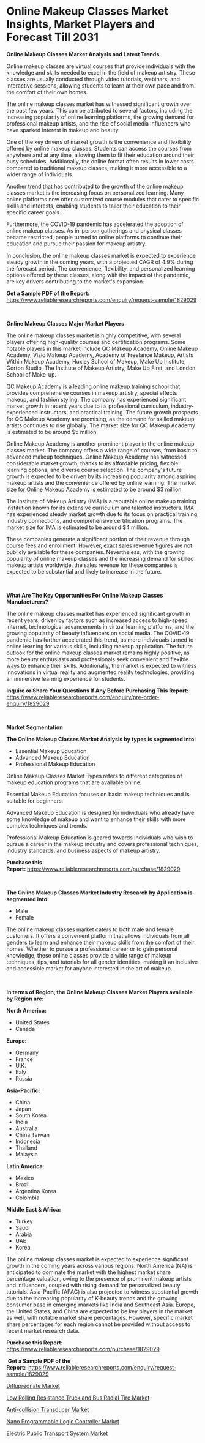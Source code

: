 <p><h1>Online Makeup Classes Market Insights, Market Players and Forecast Till 2031</h1></p><p><strong>Online Makeup Classes Market Analysis and Latest Trends</strong></p>
<p><p>Online makeup classes are virtual courses that provide individuals with the knowledge and skills needed to excel in the field of makeup artistry. These classes are usually conducted through video tutorials, webinars, and interactive sessions, allowing students to learn at their own pace and from the comfort of their own homes.</p><p>The online makeup classes market has witnessed significant growth over the past few years. This can be attributed to several factors, including the increasing popularity of online learning platforms, the growing demand for professional makeup artists, and the rise of social media influencers who have sparked interest in makeup and beauty.</p><p>One of the key drivers of market growth is the convenience and flexibility offered by online makeup classes. Students can access the courses from anywhere and at any time, allowing them to fit their education around their busy schedules. Additionally, the online format often results in lower costs compared to traditional makeup classes, making it more accessible to a wider range of individuals.</p><p>Another trend that has contributed to the growth of the online makeup classes market is the increasing focus on personalized learning. Many online platforms now offer customized course modules that cater to specific skills and interests, enabling students to tailor their education to their specific career goals.</p><p>Furthermore, the COVID-19 pandemic has accelerated the adoption of online makeup classes. As in-person gatherings and physical classes became restricted, people turned to online platforms to continue their education and pursue their passion for makeup artistry.</p><p>In conclusion, the online makeup classes market is expected to experience steady growth in the coming years, with a projected CAGR of 4.9% during the forecast period. The convenience, flexibility, and personalized learning options offered by these classes, along with the impact of the pandemic, are key drivers contributing to the market's expansion.</p></p>
<p><strong>Get a Sample PDF of the Report:&nbsp;</strong> <a href="https://www.reliableresearchreports.com/enquiry/request-sample/1829029">https://www.reliableresearchreports.com/enquiry/request-sample/1829029</a></p>
<p>&nbsp;</p>
<p><strong>Online Makeup Classes Major Market Players</strong></p>
<p><p>The online makeup classes market is highly competitive, with several players offering high-quality courses and certification programs. Some notable players in this market include QC Makeup Academy, Online Makeup Academy, Vizio Makeup Academy, Academy of Freelance Makeup, Artists Within Makeup Academy, Huxley School of Makeup, Make Up Institute, Gorton Studio, The Institute of Makeup Artistry, Make Up First, and London School of Make-up.</p><p>QC Makeup Academy is a leading online makeup training school that provides comprehensive courses in makeup artistry, special effects makeup, and fashion styling. The company has experienced significant market growth in recent years due to its professional curriculum, industry-experienced instructors, and practical training. The future growth prospects for QC Makeup Academy are promising, as the demand for skilled makeup artists continues to rise globally. The market size for QC Makeup Academy is estimated to be around $5 million.</p><p>Online Makeup Academy is another prominent player in the online makeup classes market. The company offers a wide range of courses, from basic to advanced makeup techniques. Online Makeup Academy has witnessed considerable market growth, thanks to its affordable pricing, flexible learning options, and diverse course selection. The company's future growth is expected to be driven by its increasing popularity among aspiring makeup artists and the convenience offered by online learning. The market size for Online Makeup Academy is estimated to be around $3 million.</p><p>The Institute of Makeup Artistry (IMA) is a reputable online makeup training institution known for its extensive curriculum and talented instructors. IMA has experienced steady market growth due to its focus on practical training, industry connections, and comprehensive certification programs. The market size for IMA is estimated to be around $4 million.</p><p>These companies generate a significant portion of their revenue through course fees and enrollment. However, exact sales revenue figures are not publicly available for these companies. Nevertheless, with the growing popularity of online makeup classes and the increasing demand for skilled makeup artists worldwide, the sales revenue for these companies is expected to be substantial and likely to increase in the future.</p></p>
<p>&nbsp;</p>
<p><strong>What Are The Key Opportunities For Online Makeup Classes Manufacturers?</strong></p>
<p><p>The online makeup classes market has experienced significant growth in recent years, driven by factors such as increased access to high-speed internet, technological advancements in virtual learning platforms, and the growing popularity of beauty influencers on social media. The COVID-19 pandemic has further accelerated this trend, as more individuals turned to online learning for various skills, including makeup application. The future outlook for the online makeup classes market remains highly positive, as more beauty enthusiasts and professionals seek convenient and flexible ways to enhance their skills. Additionally, the market is expected to witness innovations in virtual reality and augmented reality technologies, providing an immersive learning experience for students.</p></p>
<p><strong>Inquire or Share Your Questions If Any Before Purchasing This Report:</strong> <a href="https://www.reliableresearchreports.com/enquiry/pre-order-enquiry/1829029">https://www.reliableresearchreports.com/enquiry/pre-order-enquiry/1829029</a></p>
<p>&nbsp;</p>
<p><strong>Market Segmentation</strong></p>
<p><strong>The Online Makeup Classes Market Analysis by types is segmented into:</strong></p>
<p><ul><li>Essential Makeup Education</li><li>Advanced Makeup Education</li><li>Professional Makeup Education</li></ul></p>
<p><p>Online Makeup Classes Market Types refers to different categories of makeup education programs that are available online. </p><p>Essential Makeup Education focuses on basic makeup techniques and is suitable for beginners. </p><p>Advanced Makeup Education is designed for individuals who already have some knowledge of makeup and want to enhance their skills with more complex techniques and trends. </p><p>Professional Makeup Education is geared towards individuals who wish to pursue a career in the makeup industry and covers professional techniques, industry standards, and business aspects of makeup artistry.</p></p>
<p><strong>Purchase this Report:&nbsp;</strong><a href="https://www.reliableresearchreports.com/purchase/1829029">https://www.reliableresearchreports.com/purchase/1829029</a></p>
<p>&nbsp;</p>
<p><strong>The Online Makeup Classes Market Industry Research by Application is segmented into:</strong></p>
<p><ul><li>Male</li><li>Female</li></ul></p>
<p><p>The online makeup classes market caters to both male and female customers. It offers a convenient platform that allows individuals from all genders to learn and enhance their makeup skills from the comfort of their homes. Whether to pursue a professional career or to gain personal knowledge, these online classes provide a wide range of makeup techniques, tips, and tutorials for all gender identities, making it an inclusive and accessible market for anyone interested in the art of makeup.</p></p>
<p>&nbsp;</p>
<p><strong>In terms of Region, the Online Makeup Classes Market Players available by Region are:</strong></p>
<p>
    <p> <strong> North America: </strong>
        <ul>
            <li>United States</li>
            <li>Canada</li>
        </ul>
        </p> 
    <p> <strong> Europe: </strong>
        <ul>
            <li>Germany</li>
            <li>France</li>
            <li>U.K.</li>
            <li>Italy</li>
            <li>Russia</li>
        </ul>
        </p> 
    <p> <strong> Asia-Pacific: </strong>
        <ul>
            <li>China</li>
            <li>Japan</li>
            <li>South Korea</li>
            <li>India</li>
            <li>Australia</li>
            <li>China Taiwan</li>
            <li>Indonesia</li>
            <li>Thailand</li>
            <li>Malaysia</li>
        </ul>
        </p> 
    <p> <strong> Latin America: </strong>
        <ul>
            <li>Mexico</li>
            <li>Brazil</li>
            <li>Argentina Korea</li>
            <li>Colombia</li>
        </ul>
        </p> 
    <p> <strong> Middle East & Africa: </strong>
        <ul>
            <li>Turkey</li>
            <li>Saudi</li>
            <li>Arabia</li>
            <li>UAE</li>
            <li>Korea</li>
        </ul>
    </p>
    </p>
<p><p>The online makeup classes market is expected to experience significant growth in the coming years across various regions. North America (NA) is anticipated to dominate the market with the highest market share percentage valuation, owing to the presence of prominent makeup artists and influencers, coupled with rising demand for personalized beauty tutorials. Asia-Pacific (APAC) is also projected to witness substantial growth due to the increasing popularity of K-beauty trends and the growing consumer base in emerging markets like India and Southeast Asia. Europe, the United States, and China are expected to be key players in the market as well, with notable market share percentages. However, specific market share percentages for each region cannot be provided without access to recent market research data.</p></p>
<p><strong>Purchase this Report: </strong><a href="https://www.reliableresearchreports.com/purchase/1829029">https://www.reliableresearchreports.com/purchase/1829029</a></p>
<p>&nbsp;<strong>Get a Sample PDF of the Report:&nbsp;&nbsp;</strong><a href="https://www.reliableresearchreports.com/enquiry/request-sample/1829029">https://www.reliableresearchreports.com/enquiry/request-sample/1829029</a></p>
<p><strong></strong></p>
<p><p><a href="https://github.com/aliciawhite5576/Market-Research-Report-List-2/blob/main/difluprednate-market.md">Difluprednate Market</a></p><p><a href="https://www.linkedin.com/pulse/low-rolling-resistance-truck-bus-radial-tire-market-insights-lw2ce?trackingId=M06RP20fTliKHdaYGrETTQ%3D%3D">Low Rolling Resistance Truck and Bus Radial Tire Market</a></p><p><a href="https://medium.com/@aleenstokes34346/anti-collision-transducer-market-furnishes-information-on-market-share-market-trends-and-market-1ff35787c9b3">Anti-collision Transducer Market</a></p><p><a href="https://medium.com/@aleenstokes34346/nano-programmable-logic-controller-market-comprehensive-assessment-by-type-application-and-212183f0c279">Nano Programmable Logic Controller Market</a></p><p><a href="https://www.linkedin.com/pulse/electric-public-transport-system-market-dynamics-2024-2031-jg1xe?trackingId=PMuBE9f8QDet%2FQB%2F4tWMOw%3D%3D">Electric Public Transport System Market</a></p></p>